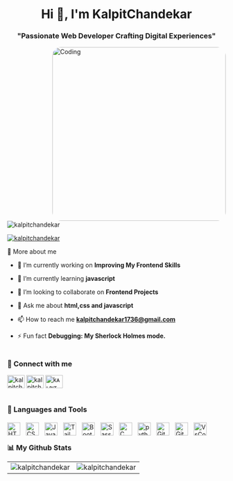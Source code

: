 <h1 align="center">Hi 👋, I'm KalpitChandekar</h1>

###

<h3 align="center">"Passionate Web Developer Crafting Digital Experiences"</h3>

<img align="right" alt="Coding" width="400" src="https://media.tenor.com/rePDfDWO3XoAAAAd/hacking.gif"  style="border-radius: 20px ;">

<p align="left"> <img src="https://komarev.com/ghpvc/?username=kalpitchandekar&label=Profile%20views&color=0e75b6&style=flat" alt="kalpitchandekar" /> </p>

<p align="left"> <a href="https://twitter.com/kalpitchandekar" target="blank"><img src="https://img.shields.io/twitter/follow/kalpitchandekar?logo=twitter&style=for-the-badge" alt="kalpitchandekar" /></a> </p>




🚀 More about me

- 🔭 I’m currently working on **Improving My Frontend Skills**

- 🌱 I’m currently learning **javascript**

- 👯 I’m looking to collaborate on **Frontend Projects**

- 💬 Ask me about **html,css and javascript**

- 📫 How to reach me **kalpitchandekar1736@gmail.com**

- ⚡ Fun fact **Debugging: My Sherlock Holmes mode.**

#

<h3 align="left">🔗 Connect with me</h3>

<p align="left">
<a href="https://twitter.com/kalpitchandekar" target="blank"><img align="center" src="https://raw.githubusercontent.com/rahuldkjain/github-profile-readme-generator/master/src/images/icons/Social/twitter.svg" alt="kalpitchandekar" height="30" width="40" /></a>
<a href="https://linkedin.com/in/kalpitchandekar" target="blank"><img align="center" src="https://raw.githubusercontent.com/rahuldkjain/github-profile-readme-generator/master/src/images/icons/Social/linked-in-alt.svg" alt="kalpitchandekar" height="30" width="40" /></a>
<a href="https://www.youtube.com/c/kᴀʟᴘιт cнᴀɴᴅᴇκᴀʀ ࿐" target="blank"><img align="center" src="https://raw.githubusercontent.com/rahuldkjain/github-profile-readme-generator/master/src/images/icons/Social/youtube.svg" alt="kᴀʟᴘιт cнᴀɴᴅᴇκᴀʀ ࿐" height="30" width="40" /></a>
</p>

#

<h3 align="left" style="margin-bottom: 20px;" > 🧰 Languages and Tools</h3>
<p align="left"> <img align="left" alt="HTML" width="30px" style="padding-right:10px;" src="https://cdn.jsdelivr.net/gh/devicons/devicon/icons/html5/html5-plain.svg" />
<img align="left" alt="CSS" width="30px" style="padding-right:10px;" src="https://cdn.jsdelivr.net/gh/devicons/devicon/icons/css3/css3-plain.svg" />
<img align="left" alt="JavaScript" width="30px" style="padding-right:10px;" src="https://cdn.jsdelivr.net/gh/devicons/devicon/icons/javascript/javascript-plain.svg" />
<img align="left" alt="Tailwind" width="30px" style="padding-right:10px;" src="https://cdn.jsdelivr.net/gh/devicons/devicon/icons/tailwindcss/tailwindcss-plain.svg" />
<img align="left" alt="Bootstrap" width="30px" style="padding-right:10px;" src="https://cdn.jsdelivr.net/gh/devicons/devicon/icons/bootstrap/bootstrap-original.svg" />
<img align="left" alt="Sass" width="30px" style="padding-right:10px;" src="https://cdn.jsdelivr.net/gh/devicons/devicon/icons/sass/sass-original.svg" />
<img align="left" alt="C" width="30px" style="padding-right:10px;" src="https://cdn.jsdelivr.net/gh/devicons/devicon/icons/c/
c-line.svg" />
<img align="left" alt="python" width="30px" style="padding-right:10px;" src="https://cdn.jsdelivr.net/gh/devicons/devicon/icons/python/
python-original.svg" />
<img align="left" alt="Git" width="30px" style="padding-right:10px;" src="https://cdn.jsdelivr.net/gh/devicons/devicon/icons/git/git-original.svg" />
<img align="left" alt="GitHub" width="30px" style="padding-right:10px;" src="https://cdn.jsdelivr.net/gh/devicons/devicon/icons/github/github-original.svg" />
<img align="left" alt="VsCode" width="30px" style="padding-right:10px;" src="https://cdn.jsdelivr.net/gh/devicons/devicon/icons/vscode/vscode-original.svg" />
 </p>
 <br />

 ##

 <h3 align="left"> 📊 My Github Stats</h3>

<table>
  <tr>
    <td><img src="https://github-readme-stats.vercel.app/api?username=kalpitchandekar&show_icons=true&locale=en&theme=highcontrast&hide_border=true" alt="kalpitchandekar" /></td>
    <td><img src="https://github-readme-stats.vercel.app/api/top-langs?username=kalpitchandekar&show_icons=true&locale=en&layout=compact&theme=highcontrast&hide_border=true" alt="kalpitchandekar" /></td
  </tr>
</table>

#
